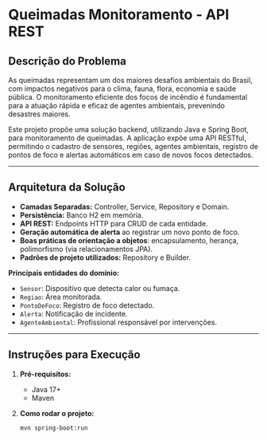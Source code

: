 # Queimadas Monitoramento - API REST

## Descrição do Problema

As queimadas representam um dos maiores desafios ambientais do Brasil, com impactos negativos para o clima, fauna, flora, economia e saúde pública. O monitoramento eficiente dos focos de incêndio é fundamental para a atuação rápida e eficaz de agentes ambientais, prevenindo desastres maiores.

Este projeto propõe uma solução backend, utilizando Java e Spring Boot, para monitoramento de queimadas. A aplicação expõe uma API RESTful, permitindo o cadastro de sensores, regiões, agentes ambientais, registro de pontos de foco e alertas automáticos em caso de novos focos detectados.

---

## Arquitetura da Solução

- **Camadas Separadas:** Controller, Service, Repository e Domain.
- **Persistência:** Banco H2 em memória.
- **API REST:** Endpoints HTTP para CRUD de cada entidade.
- **Geração automática de alerta** ao registrar um novo ponto de foco.
- **Boas práticas de orientação a objetos**: encapsulamento, herança, polimorfismo (via relacionamentos JPA).
- **Padrões de projeto utilizados:** Repository e Builder.

**Principais entidades do domínio:**
- `Sensor`: Dispositivo que detecta calor ou fumaça.
- `Regiao`: Área monitorada.
- `PontoDeFoco`: Registro de foco detectado.
- `Alerta`: Notificação de incidente.
- `AgenteAmbiental`: Profissional responsável por intervenções.

---

## Instruções para Execução

1. **Pré-requisitos:**  
   - Java 17+  
   - Maven

2. **Como rodar o projeto:**
   ```bash
   mvn spring-boot:run

